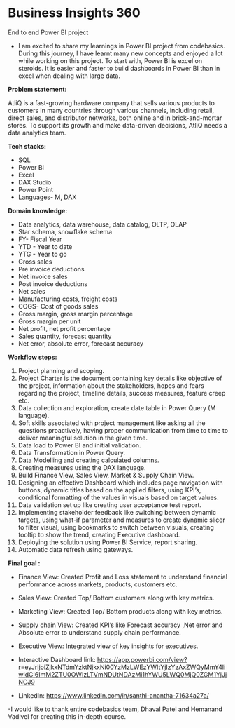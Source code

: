 # Business Insights 360
End to end Power BI project

- I am excited to share my learnings in Power BI project from codebasics. During this journey, I have learnt many new concepts and enjoyed a lot while working on this project. To start with, Power BI is excel on steroids. It is easier and faster to build dashboards in Power BI than in excel when dealing with large data.
  
**Problem statement:**

AtliQ is a fast-growing hardware company that sells various products to customers in many countries through various channels, including retail, direct sales, and distributor networks, both online and in brick-and-mortar stores. To support its growth and make data-driven decisions, AtliQ needs a data analytics team. 

**Tech stacks:**

-	SQL
-	Power BI 
-	Excel
-	DAX Studio
-	Power Point
-	Languages- M, DAX
  
**Domain knowledge:**

-	Data analytics, data warehouse, data catalog, OLTP, OLAP 
-	Star schema, snowflake schema
-	FY- Fiscal Year
-	YTD - Year to date
-	 YTG - Year to go
-	Gross sales
-	Pre invoice deductions
-	Net invoice sales
-	Post invoice deductions
-	Net sales
-	Manufacturing costs, freight costs
-	COGS- Cost of goods sales
-	Gross margin, gross margin percentage
-	Gross margin per unit
-	Net profit, net profit percentage
-	Sales quantity, forecast quantity
-	Net error, absolute error, forecast accuracy

**Workflow steps:**

1.	Project planning and scoping.
2.	Project Charter is the document containing key details like objective of the project, information about the stakeholders, hopes and fears regarding the project, timeline details, success measures, feature creep etc.
3.	Data collection and exploration, create date table in Power Query (M language).
4.	Soft skills associated with project management like asking all the questions proactively, having proper communication from time to time to deliver meaningful solution in the given time.
5.	Data load to Power BI and initial validation.
6.	Data Transformation in Power Query.
7.	Data Modelling and creating calculated columns.
8.	Creating measures using the DAX language.
9.	Build Finance View, Sales View, Market & Supply Chain View.
10.	Designing an effective Dashboard which includes page navigation with buttons, dynamic titles based on the applied filters, using KPI’s, conditional formatting of the values in visuals based on target values.
11.	Data validation set up like creating user acceptance test report.
12.	Implementing stakeholder feedback like switching between dynamic targets, using what-if parameter and measures to create dynamic slicer to filter visual, using bookmarks to switch between visuals, creating tooltip to show the trend, creating Executive dashboard.
13.	Deploying the solution using Power BI Service, report sharing.
14.	Automatic data refresh using gateways.

**Final goal :**

-	Finance View:  Created  Profit and Loss statement to understand financial performance across markets, products, customers etc. 
-	Sales View: Created  Top/ Bottom customers along with key metrics.
-	Marketing View: Created Top/ Bottom products along with key metrics.
-	Supply chain View: Created KPI’s like Forecast accuracy ,Net error and Absolute error  to understand supply chain performance.
-	Executive View: Integrated view of key insights for executives.
  
- Interactive Dashboard link: https://app.powerbi.com/view?r=eyJrIjoiZjkxNTdmYzktNjkxNi00YzMzLWEzYWItYjIzYzAxZWQyMmY4IiwidCI6ImM2ZTU0OWIzLTVmNDUtNDAzMi1hYWU5LWQ0MjQ0ZGM1YjJjNCJ9
- LinkedIn: https://www.linkedin.com/in/santhi-anantha-71634a27a/
  
-I would like to thank entire codebasics team, Dhaval Patel and Hemanand Vadivel for creating this in-depth course.

